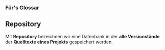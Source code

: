 ### Für's Glossar

## Repository

Mit **Repository** bezeichnen wir eine Datenbank in der **alle Versionstände** der **Quelltexte eines Projekts** gespeichert werden.
